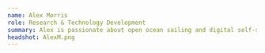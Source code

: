 ```yaml
---
name: Alex Morris
role: Research & Technology Development
summary: Alex is passionate about open ocean sailing and digital self-sovreignty. He leads technology at the Institute, and also produces some courses and other content on our website. 
headshot: AlexM.png
---
```

